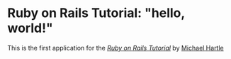 # Ruby on Rails Tutorial: "hello, world!"

This is the first application for the
[*Ruby on Rails Tutorial*](http://www.railstutorial.org/)
by [Michael Hartle](http://www,michaelhartle.com/)